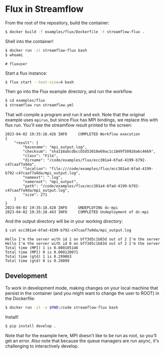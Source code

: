 # Flux in Streamflow

From the root of the repository, build the container:

```bash
$ docker build -f examples/flux/Dockerfile -t streamflow-flux .
```

Shell into the container!

```bash
$ docker run -it streamflow-flux bash
$ whoami
```
```console
# fluxuser
```

Start a flux instance:

```bash
$ flux start --test-size=4 bash
```

Then go into the Flux example directory, and run the workflow.

```bash
$ cd examples/flux
$ streamflow run streamflow.yml 
```

That will compile a program and run it and exit. Note that the original example
uses `mpirun`, but since Flux has MPI bindings, we replace this with flux run.
You'll see the streamflow result printed to the screen:

```console
2023-04-02 19:35:18.426 INFO     COMPLETED Workflow execution
{
    "result": {
        "basename": "mpi_output.log",
        "checksum": "sha1$8abcdbccb5d53018e69ac1c1849f50928a6c4669",
        "class": "File",
        "dirname": "/code/examples/flux/ecc301a4-6fad-4199-b792-c47caaf7a9da",
        "location": "file:///code/examples/flux/ecc301a4-6fad-4199-b792-c47caaf7a9da/mpi_output.log",
        "nameext": ".log",
        "nameroot": "mpi_output",
        "path": "/code/examples/flux/ecc301a4-6fad-4199-b792-c47caaf7a9da/mpi_output.log",
        "size": 271
    }
}
2023-04-02 19:35:18.428 INFO     UNDEPLOYING dc-mpi
2023-04-02 19:35:18.443 INFO     COMPLETED Undeployment of dc-mpi
```

And the output directory will be in your working directory:

```bash
$ cat ecc301a4-6fad-4199-b792-c47caaf7a9da/mpi_output.log 
```
```console
Hello I'm the server with id 1 on bff3d5c1b83d out of 2 I'm the server
Hello I'm the server with id 0 on bff3d5c1b83d out of 2 I'm the server
Total time (MPI) 1 is 0.000105146
Total time (MPI) 0 is 0.000120071
Total time (gtd) 1 is 0.299063
Total time (gtd) 0 is 0.29899
```

## Development

To work in development mode, making changes on your local machine that
persist in the container (and you might want to change the user to ROOT)
in the Dockerfile:

```bash
$ docker run -it -v $PWD:/code streamflow-flux bash
```

Install!

```bash
$ pip install develop .
```

Note that for the example here, MPI doesn't like to be run as root, so you'll
get an error. Also note that because the queue managers are run async, it's
challenging to interactively develop.
